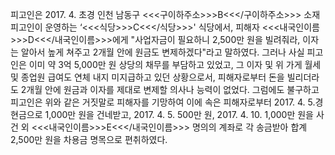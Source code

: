피고인은 2017. 4. 초경 인천 남동구 <<<구이하주소>>>B<<</구이하주소>>> 소재 피고인이 운영하는 ‘<<<식당>>>C<<</식당>>>' 식당에서, 피해자 <<<내국인이름>>>D<<</내국인이름>>>에게 "사업자금이 필요하니 2,500만 원을 빌려줘라, 이자는 알아서 높게 쳐주고 2개월 안에 원금도 변제하겠다"라고 말하였다.
그러나 사실 피고인은 이미 약 3억 5,000만 원 상당의 채무를 부담하고 있었고, 그 이자 및 위 가게 월세 및 종업원 급여도 연체 내지 미지급하고 있던 상황으로서, 피해자로부터 돈을 빌리더라도 2개월 안에 원금과 이자를 제대로 변제할 의사나 능력이 없었다.
그럼에도 불구하고 피고인은 위와 같은 거짓말로 피해자를 기망하여 이에 속은 피해자로부터 2017. 4. 5.경 현금으로 1,000만 원을 건네받고, 2017. 4. 5. 500만 원, 2017. 4. 10. 1,000만 원을 사건 외 <<<내국인이름>>>E<<</내국인이름>>> 명의의 계좌로 각 송금받아 합계 2,500만 원을 차용금 명목으로 편취하였다.